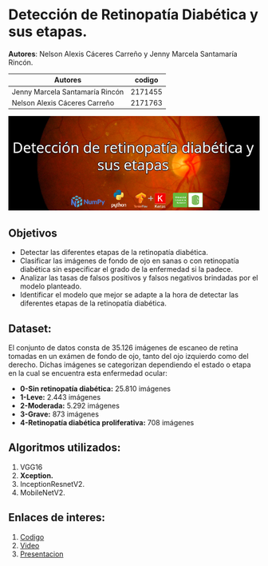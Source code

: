 # Detección de Retinopatía Diabética y sus etapas.

**Autores**: Nelson Alexis Cáceres Carreño y Jenny Marcela Santamaría Rincón.

**Autores**|codigo
--|--
Jenny Marcela Santamaría Rincón|2171455
Nelson Alexis Cáceres Carreño|2171763

![Texto alternativo](BannerRetinopatia.jpeg)

## Objetivos
* Detectar las diferentes etapas de la retinopatía diabética.
* Clasificar las imágenes de fondo de ojo en sanas o con retinopatía diabética sin especificar el grado de la enfermedad si la padece.
* Analizar las tasas de falsos positivos y falsos negativos brindadas por el modelo planteado.
* Identificar el modelo que mejor se adapte a la hora de detectar las diferentes etapas de la retinopatía diabética.

## Dataset:
El conjunto de datos consta de 35.126 imágenes de escaneo de retina tomadas en un exámen de fondo de ojo, tanto del ojo izquierdo como del derecho. Dichas imágenes se categorizan dependiendo el estado o etapa en la cual se encuentra esta enfermedad ocular:

* **0-Sin retinopatía diabética:** 25.810 imágenes
* **1-Leve:** 2.443 imágenes
* **2-Moderada:** 5.292 imágenes
* **3-Grave:** 873 imágenes
* **4-Retinopatía diabética proliferativa:** 708 imágenes

## Algoritmos utilizados:

1. VGG16
2. **Xception.**
3. InceptionResnetV2.
4. MobileNetV2.

## Enlaces de interes:

1. [Codigo](https://github.com/Alexis3004/Deteccion_Retinopatia_Diabetica/blob/main/Codigo/Deteccion_RD_IA2.ipynb)
2. [Video](https://github.com/EdgarAndresMontenegro/Zebrafish_Behaver_Net/blob/master/Video_Descripcion.mp4)
3. [Presentacion](https://github.com/Alexis3004/Deteccion_Retinopatia_Diabetica/blob/main/Deteccion_RD.pdf)
